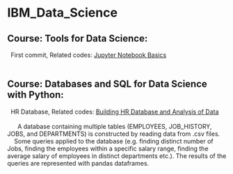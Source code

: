 # IBM_Data_Science

## Course: Tools for Data Science: 
&nbsp; First commit, Related codes: [Jupyter Notebook Basics](Tools_for_Data_Science/DataScienceEcosystem.ipynb) <br /> <br />

## Course: Databases and SQL for Data Science with Python: 
&nbsp; HR Database, Related codes: [Building HR Database and Analysis of Data](Databases_and_SQL/HR_Database/hr_db_analysis.ipynb) <br /> <br />
&nbsp; &nbsp; &nbsp; A database containing multiple tables (EMPLOYEES, JOB_HISTORY, JOBS, and DEPARTMENTS) is constructed by reading data from .csv files. 
&nbsp; &nbsp; &nbsp; Some queries applied to the database (e.g. finding distinct number of Jobs, finding the employees within a specific salary range, finding the average salary of employees in distinct departments etc.). The results of the queries are represented with pandas dataframes.
